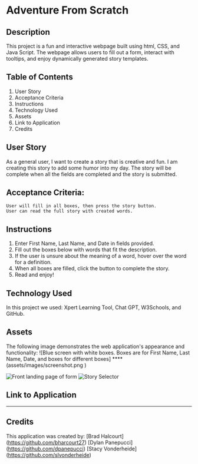 # Adventure From Scratch


## Description
This project is a fun and interactive webpage built using html, CSS, and Java Script. The webpage allows users to fill out a form, interact with tooltips, and enjoy dynamically generated story templates.




## Table of Contents
1. User Story
2. Acceptance Criteria
3. Instructions
4. Technology Used
5. Assets
6. Link to Application
7. Credits


## User Story
As a general user, I want to create a story that is creative and fun. I am creating this story to add some humor into my day. The story will be complete when all the fields are completed and the story is submitted.


## Acceptance Criteria:
    User will fill in all boxes, then press the story button.
    User can read the full story with created words.


## Instructions
1. Enter First Name, Last Name, and Date in fields provided.
2. Fill out the boxes below with words that fit the description.
3. If the user is unsure about the meaning of a word, hover over the word for a definition.
4. When all boxes are filled, click the button to complete the story.
5. Read and enjoy!


## Technology Used
In this project we used: Xpert Learning Tool, Chat GPT, W3Schools, and GitHub.




## Assets
The following image demonstrates the web application's appearance and functionality: ![Blue screen with white boxes. Boxes are for First Name, Last Name, Date, and boxes for different boxes] ****(assets/images/screenshot.png )

![Front landing page of form](Form.png)
![Story Selector](Story-Selection.png)

## Link to Application
***


## Credits
This application was created by:
 [Brad Halcourt] (https://github.com/bharcourt27)
 [Dylan Panepucci] (https://github.com/dpanepucci)
 [Stacy Vonderheide] (https://github.com/slvonderheide)
